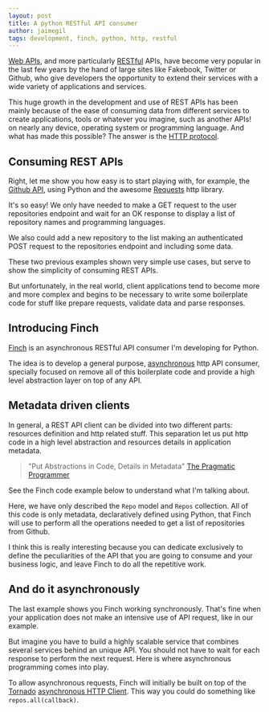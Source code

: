 ```yaml
---
layout: post
title: A python RESTful API consumer
author: jaimegil
tags: development, finch, python, http, restful
---
```


[Web APIs][webapis], and more particularly [RESTful][restful] APIs, have become very popular in the last few years by the hand of large sites like Fakebook, Twitter or Github, who give developers the opportunity to extend their services with a wide variety of applications and services.

This huge growth in the development and use of REST APIs has been mainly because of the ease of consuming data from different services to create applications, tools or whatever you imagine, such as another APIs! on nearly any device, operating system or programming language. And what has made this possible? The answer is the [HTTP protocol][http].

## Consuming REST APIs

Right, let me show you how easy is to start playing with, for example, the [Github API][github_api], using Python and the awesome [Requests][requests] http library.

<script src="https://gist.github.com/4356685.js">
</script>

It's so easy! We only have needed to make a GET request to the user repositories endpoint and wait for an OK response to display a list of repository names and programming languages.

We also could add a new repository to the list making an authenticated POST request to the repositories endpoint and including some data.

<script src="https://gist.github.com/4356841.js">
</script>

These two previous examples shown very simple use cases, but serve to show the simplicity of consuming REST APIs.

But unfortunately, in the real world, client applications tend to become more and more complex and begins to be necessary to write some boilerplate code for stuff like prepare requests, validate data and parse responses.

## Introducing Finch

[Finch][finch] is an asynchronous RESTful API consumer I'm developing for Python.

The idea is to develop a general purpose, [asynchronous][async_io] http API consumer, specially focused on remove all of this boilerplate code and provide a high level abstraction layer on top of any API.

## Metadata driven clients

In general, a REST API client can be divided into two different parts: resources definition and http related stuff. This separation let us put http code in a high level abstraction and resources details in application metadata.

> "Put Abstractions in Code, Details in Metadata" [The Pragmatic Programmer][pragprog]

See the Finch code example below to understand what I'm talking about.

<script src="https://gist.github.com/4358924.js">
</script>

Here, we have only described the `Repo` model and `Repos` collection. All of this code is only metadata, declaratively defined using Python, that Finch will use to perform all the operations needed to get a list of repositories from Github.

I think this is really interesting because you can dedicate exclusively to define the peculiarities of the API that you are going to consume and your business logic, and leave Finch to do all the repetitive work.

## And do it asynchronously

The last example shows you Finch working synchronously. That's fine when your application does not make an intensive use of API request, like in our example.

But imagine you have to build a highly scalable service that combines several services behind an unique API. You should not have to wait for each response to perform the next request. Here is where asynchronous programming comes into play.

To allow asynchronous requests, Finch will initially be built on top of the [Tornado][tornado] [asynchronous HTTP Client][async_httpclient]. This way you could do something like `repos.all(callback)`.

[webapis]: http://en.wikipedia.org/wiki/Application_programming_interface#Web_APIs
[restful]: http://en.wikipedia.org/wiki/Representational_state_transfer
[http]: http://en.wikipedia.org/wiki/Hypertext_Transfer_Protocol
[requests]: http://python-requests.org
[github_api]: http://developer.github.com/v3/repos/
[finch]: https://github.com/jaimegildesagredo/finch
[async_io]: http://en.wikipedia.org/wiki/Asynchronous_I/O
[pragprog]: http://pragprog.com/the-pragmatic-programmer/extracts/tips
[tornado]: http://www.tornadoweb.org
[async_httpclient]: http://www.tornadoweb.org/documentation/httpclient.html#tornado.httpclient.AsyncHTTPClient

